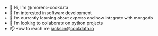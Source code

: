 - 👋 Hi, I’m @jmoreno-cookdata
- 👀 I’m interested in software development
- 🌱 I’m currently learning about express and how integrate with mongodb
- 💞️ I’m looking to collaborate on python projects
- 📫 How to reach me jackson@cookdata.io

<!---
jmoreno-cookdata/jmoreno-cookdata is a ✨ special ✨ repository because its `README.md` (this file) appears on your GitHub profile.
You can click the Preview link to take a look at your changes.
--->
